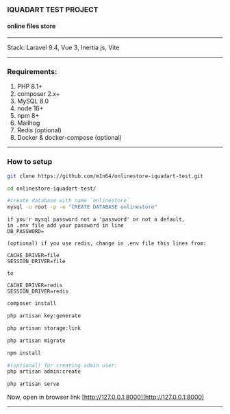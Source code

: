 ### IQUADART TEST PROJECT
#### online files store
*****

Stack: Laravel 9.4, Vue 3, Inertia js, Vite

*****

### Requirements: 
1. PHP 8.1+
2. composer 2.x+
3. MySQL 8.0
4. node 16+
5. npm 8+
6. Mailhog
7. Redis (optional)
8. Docker & docker-compose (optional)

******

### How to setup

```bash
git clone https://github.com/m1n64/onlinestore-iquadart-test.git
```
```bash
cd onlinestore-iquadart-test/
```
```bash
#create database with name `onlinestore`
mysql -u root -p -e "CREATE DATABASE onlinestore"
```

```
if you'r mysql password not a 'password' or not a default, 
in .env file add your password in line 
DB_PASSWORD=
```

```
(optional) if you use redis, change in .env file this lines from:

CACHE_DRIVER=file
SESSION_DRIVER=file

to

CACHE_DRIVER=redis
SESSION_DRIVER=redis
```

```bash
composer install
```

```bash
php artisan key:generate
```

```bash
php artisan storage:link
```

```bash
php artisan migrate
```

```bash
npm install
```

```bash
#(optional) for creating admin user:
php artisan admin:create
```

```bash
php artisan serve
```

Now, open in browser link [http://127.0.0.1:8000](http://127.0.0.1:8000)

******
